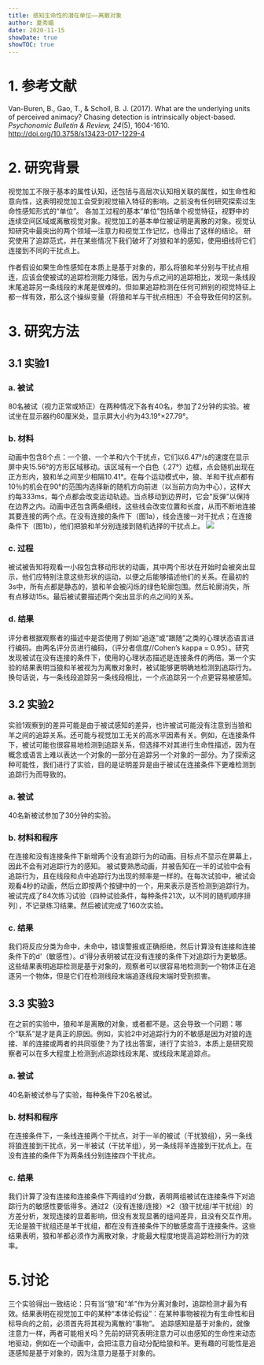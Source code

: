 ```yaml
---
title: 感知生命性的潜在单位——离散对象
author: 夏秀媚
date: 2020-11-15
showDate: true
showTOC: true
---
```

# 1. 参考文献
Van-Buren, B., Gao, T., & Scholl, B. J. (2017). What are the underlying units of perceived animacy? Chasing detection is intrinsically object-based. *Psychonomic Bulletin & Review, 24*(5), 1604-1610. http://doi.org/10.3758/s13423-017-1229-4
# 2. 研究背景
视觉加工不限于基本的属性认知，还包括与高层次认知相关联的属性，如生命性和意向性，这表明视觉加工会受到视觉输入特征的影响。之前没有任何研究探索过生命性感知形式的“单位”。
各加工过程的基本“单位”包括单个视觉特征，视野中的连续空间区域或离散视觉对象。视觉加工的基本单位被证明是离散的对象。视觉认知研究中最突出的两个领域—注意力和视觉工作记忆，也得出了这样的结论。
研究使用了追踪范式，并在某些情况下我们破坏了对狼和羊的感知，使用细线将它们连接到不同的干扰点上。

作者假设如果生命性感知在本质上是基于对象的，那么将狼和羊分别与干扰点相连，应该会使被试的追踪检测能力降低，因为与点之间的追踪相比，发现一条线段末尾追踪另一条线段的末尾是很难的。但如果追踪检测在任何可辨别的视觉特征上都一样有效，那么这个操纵变量（将狼和羊与干扰点相连）不会导致任何的区别。
# 3. 研究方法
## 3.1 实验1
### a. 被试
80名被试（视力正常或矫正）在两种情况下各有40名，参加了2分钟的实验。被试坐在显示器约60厘米处，显示屏大小约为43.19°×27.79°。
### b. 材料
动画中包含8个点：一个狼、一个羊和六个干扰点，它们以6.47°/s的速度在显示屏中央15.56°的方形区域移动。该区域有一个白色（.27°）边框，点会随机出现在正方形内，狼和羊之间至少相隔10.41°。在每个运动模式中，狼、羊和干扰点都有10％的机会在90°的范围内选择新的随机方向前进（以当前方向为中心），这样大约每333ms，每个点都会改变运动轨迹。当点移动到边界时，它会“反弹”以保持在边界之内。动画中还包含两条细线，这些线会改变位置和长度，从而不断地连接其要连接的两个点。在没有连接的条件下（图1a），线会连接一对干扰点；在连接条件下（图1b），他们把狼和羊分别连接到随机选择的干扰点上。
![](https://likanzhan.github.io/ReadThinkWrite/Supporting_Information/2020-11-15-XXM1-Fig-1.png)
### c. 过程
被试被告知将观看一小段包含移动形状的动画，其中两个形状在开始时会被突出显示，他们应特别注意这些形状的运动，以便之后能够描述他们的关系。在最初的3s中，所有点都是静态的，狼和羊会被闪烁的绿色轮廓包围。然后轮廓消失，所有点移动15s。最后被试要描述两个突出显示的点之间的关系。
### d. 结果
评分者根据观察者的描述中是否使用了例如“追逐”或“跟随”之类的心理状态语言进行编码。由两名评分员进行编码，（评分者信度//Cohen’s kappa = 0.95）。研究发现被试在没有连接的条件下，使用的心理状态描述是连接条件的两倍。第一个实验的结果表明当狼和羊被视为为离散对象时，被试能够更明确地检测到追踪行为。换句话说，与一条线段追踪另一条线段相比，一个点追踪另一个点更容易被感知。

## 3.2 实验2
实验1观察到的差异可能是由于被试感知的差异，也许被试可能没有注意到当狼和羊之间的追踪关系。还可能与视觉加工无关的高水平因素有关。例如，在连接条件下，被试可能也很容易地检测到追踪关系，但选择不对其进行生命性描述，因为在概念或语言上难以表达一个对象的一部分在追踪另一个对象的一部分。为了探索这种可能性，我们进行了实验，目的是证明差异是由于被试在连接条件下更难检测到追踪行为而导致的。
### a. 被试
40名新被试参加了30分钟的实验。
### b. 材料和程序
在连接和没有连接条件下新增两个没有追踪行为的动画。目标点不显示在屏幕上，因此不会有对追踪行为的感知。
被试要熟悉动画，并被告知在一半的试验中会有追踪行为，且在线段和点中追踪行为出现的频率是一样的。在每次试验中，被试会观看4秒的动画，然后立即按两个按键中的一个，用来表示是否检测到追踪行为。被试完成了84次练习试验（四种试验条件，每种条件21次，以不同的随机顺序排列），不记录练习结果。然后被试完成了160次实验。
### c. 结果
我们将反应分类为命中，未命中，错误警报或正确拒绝，然后计算没有连接和连接条件下的d'（敏感性）。d'得分表明被试在没有连接的条件下对追踪行为更敏感。这些结果表明追踪检测是基于对象的，观察者可以很容易地检测到一个物体正在追逐另一个物体，但是它们在检测线段末端追逐线段末端时受到损害。
## 3.3 实验3
在之前的实验中，狼和羊是离散的对象，或者都不是。这会导致一个问题：哪个“联系”是才是真正的原因。例如，实验2中对追踪行为的不敏感是因为对狼的连接、羊的连接或两者的共同驱使？为了找出答案，进行了实验3，本质上是研究观察者可以在多大程度上检测到点追踪线段末尾、或线段末尾追踪点。
### a. 被试
40名新被试参与了实验，每种条件下20名被试。
### b. 材料和程序
在连接条件下，一条线连接两个干扰点，对于一半的被试（干扰狼组），另一条线将狼连接到干扰点，另一半被试（干扰羊组），另一条线将羊连接到干扰点上。在没有连接的条件下为两条线分别连接四个干扰点。
### c. 结果
我们计算了没有连接和连接条件下两组的d'分数，表明两组被试在连接条件下对追踪行为的敏感性要低得多。通过2（没有连接/连接）×2（狼干扰组/羊干扰组）的方差分析，发现连接的显着影响，但没有发现显著的组间差异，且没有交互作用。无论是狼干扰组还是羊干扰组，都在没有连接条件下的敏感度高于连接条件。这些结果表明，狼和羊都必须作为离散对象，才能最大程度地提高追踪检测行为的效率。
# 5.讨论
三个实验得出一致结论：只有当“狼”和“羊”作为分离对象时，追踪检测才最为有效。结果表明在视觉加工中的某种“本体论假设”：在某种事物被视为有生命性和目标导向的之前，必须首先将其视为离散的“事物”。
追踪感知是基于对象的，就像注意力一样，两者可能相关吗？先前的研究表明注意力可以由感知的生命性来动态地驱动，例如在一个动画中，会把注意力自动分配给狼和羊。更有趣的可能性是追逐感知是基于对象的，因为注意力是基于对象的。






















